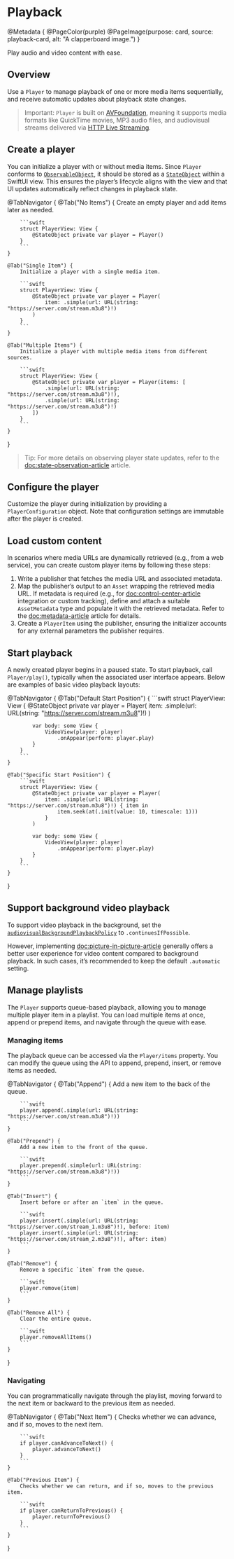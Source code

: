 # Playback

@Metadata {
    @PageColor(purple)
    @PageImage(purpose: card, source: playback-card, alt: "A clapperboard image.")
}

Play audio and video content with ease.

## Overview

Use a ``Player`` to manage playback of one or more media items sequentially, and receive automatic updates about playback state changes.

> Important: ``Player`` is built on [AVFoundation](https://developer.apple.com/documentation/avfoundation), meaning it supports media formats like QuickTime movies, MP3 audio files, and audiovisual streams delivered via [HTTP Live Streaming](https://developer.apple.com/documentation/http-live-streaming/hls-authoring-specification-for-apple-devices).

## Create a player

You can initialize a player with or without media items. Since ``Player`` conforms to [`ObservableObject`](https://developer.apple.com/documentation/combine/observableobject), it should be stored as a [`StateObject`](https://developer.apple.com/documentation/swiftui/stateobject) within a SwiftUI view. This ensures the player’s lifecycle aligns with the view and that UI updates automatically reflect changes in playback state.

@TabNavigator {
    @Tab("No Items") {
        Create an empty player and add items later as needed.

        ```swift
        struct PlayerView: View {
            @StateObject private var player = Player()
        }
        ```
    }

    @Tab("Single Item") {
        Initialize a player with a single media item.

        ```swift
        struct PlayerView: View {
            @StateObject private var player = Player(
                item: .simple(url: URL(string: "https://server.com/stream.m3u8")!)
            )
        }
        ```
    }

    @Tab("Multiple Items") {
        Initialize a player with multiple media items from different sources.

        ```swift
        struct PlayerView: View {
            @StateObject private var player = Player(items: [
                .simple(url: URL(string: "https://server.com/stream.m3u8")!),
                .simple(url: URL(string: "https://server.com/stream.m3u8")!)
            ])
        }
        ```
    }
}

> Tip: For more details on observing player state updates, refer to the <doc:state-observation-article> article.

## Configure the player

Customize the player during initialization by providing a ``PlayerConfiguration`` object. Note that configuration settings are immutable after the player is created.

## Load custom content

In scenarios where media URLs are dynamically retrieved (e.g., from a web service), you can create custom player items by following these steps:

1. Write a publisher that fetches the media URL and associated metadata.
2. Map the publisher’s output to an ``Asset`` wrapping the retrieved media URL. If metadata is required (e.g., for <doc:control-center-article> integration or custom tracking), define and attach a suitable ``AssetMetadata`` type and populate it with the retrieved metadata. Refer to the <doc:metadata-article> article for details.
3. Create a ``PlayerItem`` using the publisher, ensuring the initializer accounts for any external parameters the publisher requires.

## Start playback

A newly created player begins in a paused state. To start playback, call ``Player/play()``, typically when the associated user interface appears. Below are examples of basic video playback layouts:

<!-- markdownlint-disable MD034 -->
@TabNavigator {
    @Tab("Default Start Position") {
        ```swift
        struct PlayerView: View {
            @StateObject private var player = Player(
                item: .simple(url: URL(string: "https://server.com/stream.m3u8")!)
            )

            var body: some View {
                VideoView(player: player)
                    .onAppear(perform: player.play)
            }
        }
        ```
    }

    @Tab("Specific Start Position") {
        ```swift
        struct PlayerView: View {
            @StateObject private var player = Player(
                item: .simple(url: URL(string: "https://server.com/stream.m3u8")!) { item in
                    item.seek(at(.init(value: 10, timescale: 1)))
                }
            )

            var body: some View {
                VideoView(player: player)
                    .onAppear(perform: player.play)
            }
        }
        ```
    }
}
<!-- markdownlint-restore -->

## Support background video playback

To support video playback in the background, set the [`audiovisualBackgroundPlaybackPolicy`](https://developer.apple.com/documentation/avfoundation/avplayer/3787548-audiovisualbackgroundplaybackpol) to `.continuesIfPossible`.

However, implementing <doc:picture-in-picture-article> generally offers a better user experience for video content compared to background playback. In such cases, it’s recommended to keep the default `.automatic` setting.

## Manage playlists

The ``Player`` supports queue-based playback, allowing you to manage multiple player item in a playlist. You can load multiple items at once, append or prepend items, and navigate through the queue with ease.

### Managing items

The playback queue can be accessed via the ``Player/items`` property. You can modify the queue using the API to append, prepend, insert, or remove items as needed.

@TabNavigator {
    @Tab("Append") {
        Add a new item to the back of the queue.

        ```swift
        player.append(.simple(url: URL(string: "https://server.com/stream.m3u8")!))
        ```
    }
    
    @Tab("Prepend") {
        Add a new item to the front of the queue.

        ```swift
        player.prepend(.simple(url: URL(string: "https://server.com/stream.m3u8")!))
        ```
    }
    
    @Tab("Insert") {
        Insert before or after an `item` in the queue.

        ```swift
        player.insert(.simple(url: URL(string: "https://server.com/stream_1.m3u8")!), before: item)
        player.insert(.simple(url: URL(string: "https://server.com/stream_2.m3u8")!), after: item)
        ```
    }
    
    @Tab("Remove") {
        Remove a specific `item` from the queue.

        ```swift
        player.remove(item)
        ```
    }
    
    @Tab("Remove All") {
        Clear the entire queue.

        ```swift
        player.removeAllItems()
        ```
    }
}

### Navigating

You can programmatically navigate through the playlist, moving forward to the next item or backward to the previous item as needed.

@TabNavigator {
    @Tab("Next Item") {
        Checks whether we can advance, and if so, moves to the next item.

        ```swift
        if player.canAdvanceToNext() {
            player.advanceToNext()
        }
        ```
    }
    
    @Tab("Previous Item") {
        Checks whether we can return, and if so, moves to the previous item.

        ```swift
        if player.canReturnToPrevious() {
            player.returnToPrevious()
        }
        ```
    }
}

